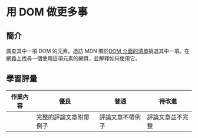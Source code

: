 # 用 DOM 做更多事

## 簡介

調查其中一項 DOM 的元素。造訪 MDN 關於[DOM 介面的清單](https://developer.mozilla.org/en-US/docs/Web/API/Document_Object_Model)挑選其中一項。在網路上找尋一個使用這項元素的網頁，並解釋如何使用它。

## 學習評量

| 作業內容 | 優良                   | 普通             | 待改進           |
| -------- | ---------------------- | ---------------- | ---------------- |
|          | 完整的評論文章附帶例子 | 評論文章不帶例子 | 評論文章並不完整 |
